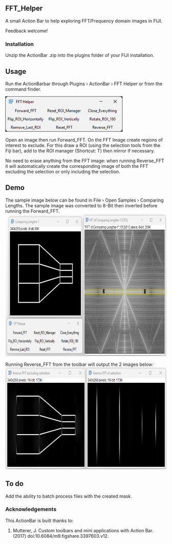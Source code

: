 ## FFT_Helper
 A small Action Bar to help exploring FFT/Frequency domain images in FIJI.
 
 Feedback welcome!
 
### Installation
 Unzip the ActionBar .zip into the plugins folder of your FIJI installation.
 
## Usage
Run the ActionBarbar through Plugins › ActionBar › FFT Helper or from the command finder.

<img src="https://github.com/LiorPytowski/FFT_Helper/blob/main/ActionBar_snapshot.png" alt="ActionBar_snapshot" width="366" height="110">

Open an image then run Forward_FFT. 
On the FFT Image create regions of interest to exclude. For this draw a ROI (using the selection tools from the Fiji bar), add to the ROI manager (Shortcut: T) then mirror if necessary.

No need to erase anything from the FFT image: when running Reverse_FFT it will automatically create the corresponding image of both the FFT excluding the selection or only including the selection.

## Demo
The sample image below can be found in File › Open Samples › Comparing Lengths. The sample image was converted to 8-Bit then inverted before running the Forward_FFT.
<img src="https://github.com/LiorPytowski/FFT_Helper/blob/main/demo_pt1.png" alt="Demo1" width="774" height="444">

Running Reverse_FFT from the toolbar will output the 2 images below:
<img src="https://github.com/LiorPytowski/FFT_Helper/blob/main/demo_pt2.png" alt="Demo2" width="713" height="319">

## To do
Add the ability to batch process files with the created mask.

### Acknowledgements
This ActionBar is built thanks to: 

1. Mutterer, J. Custom toolbars and mini applications with Action Bar. (2017) doi:10.6084/m9.figshare.3397603.v12.